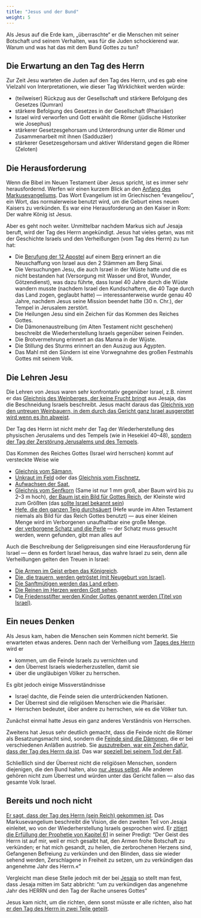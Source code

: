 ```yaml
---
title: "Jesus und der Bund"
weight: 5
---
```


Als Jesus auf die Erde kam, „überraschte“ er die Menschen mit seiner Botschaft und seinem Verhalten, was für die Juden schockierend war. Warum und was hat das mit dem Bund Gottes zu tun?

## Die Erwartung an den Tag des Herrn

<a name="f713"></a>
Zur Zeit Jesu warteten die Juden auf den Tag des Herrn, und es gab eine Vielzahl von Interpretationen, wie dieser Tag Wirklichkeit werden würde:

- (teilweiser) Rückzug aus der Gesellschaft und stärkere Befolgung des Gesetzes (Qumran)
- stärkere Befolgung des Gesetzes in der Gesellschaft (Pharisäer)
- Israel wird verworfen und Gott erwählt die Römer (jüdische Historiker wie Josephus)
- stärkerer Gesetzesgehorsam und Unterordnung unter die Römer und Zusammenarbeit mit ihnen (Sadduzäer)
- stärkerer Gesetzesgehorsam und aktiver Widerstand gegen die Römer (Zeloten)

## Die Herausforderung

<a name="c232"></a>
Wenn die Bibel im Neuen Testament über Jesus spricht, ist es immer sehr herausfordernd. Werfen wir einen kurzem Blick an den [Anfang des Markusevangeliums](https://biblehub.com/interlinear/mark/1-1.htm). Das Wort Evangelium ist im Griechischen “evangeliou”, ein Wort, das normalerweise benutzt wird, um die Geburt eines neuen Kaisers zu verkünden. Es war eine Herausforderung an den Kaiser in Rom: Der wahre König ist Jesus.

Aber es geht noch weiter. Unmittelbar nachdem Markus sich auf Jesaja beruft, wird der Tag des Herrn angekündigt. Jesus hat vieles getan, was mit der Geschichte Israels und den Verheißungen (vom Tag des Herrn) zu tun hat:

- Die [Berufung der 12 Apostel](https://www.bibleserver.com/SLT/Markus3%2C13-19) auf einem [Berg](https://www.bibleserver.com/SLT/Lukas6%2C12-13) erinnert an die Neuschaffung von Israel aus den 2 Stämmen am Berg Sinai.
- Die Versuchungen Jesu, die auch Israel in der Wüste hatte und die es nicht bestanden hat (Versorgung mit Wasser und Brot, Wunder, Götzendienst), was dazu führte, dass Israel 40 Jahre durch die Wüste wandern musste (nachdem Israel den Kundschaftern, die 40 Tage durch das Land zogen, geglaubt hatte) — interessanterweise wurde genau 40 Jahre, nachdem Jesus seine Mission beendet hatte (30 n. Chr.), der Tempel in Jerusalem zerstört.
- Die Heilungen Jesu sind ein Zeichen für das Kommen des Reiches Gottes.
- Die Dämonenaustreibung (im Alten Testament nicht geschehen) beschreibt die Wiederherstellung Israels gegenüber seinen Feinden.
- Die Brotvermehrung erinnert an das Manna in der Wüste.
- Die Stillung des Sturms erinnert an den Auszug aus Ägypten.
- Das Mahl mit den Sündern ist eine Vorwegnahme des großen Festmahls Gottes mit seinem Volk.

## Die Lehren Jesu

<a name="221c"></a>
Die Lehren von Jesus waren sehr konfrontativ gegenüber Israel, z.B. nimmt er das [Gleichnis des Weinberges, der keine Frucht bringt](https://www.bibleserver.com/SLT/Jesaja5%2C1-7) aus Jesaja, das die Beschneidung Israels beschreibt. Jesus macht daraus das [Gleichnis von den untreuen Weinbauern, in dem durch das Gericht ganz Israel ausgerottet wird wenn es ihn abweist](https://www.bibleserver.com/SLT/Matth%C3%A4us21%2C33-45).

Der Tag des Herrn ist nicht mehr der Tag der Wiederherstellung des physischen Jerusalems und des Tempels (wie in Hesekiel 40–48), [sondern der Tag der Zerstörung Jerusalems und des Tempels](https://www.bibleserver.com/SLT/Markus13).

Das Kommen des Reiches Gottes (Israel wird herrschen) kommt auf versteckte Weise wie

- [Gleichnis vom Sämann](https://www.bibleserver.com/SLT/Markus4%2C1-20),
- [Unkraut im Feld](https://www.bibleserver.com/SLT/Matth%C3%A4us13%2C24-30) oder das [Gleichnis vom Fischnetz](https://www.bibleserver.com/SLT/Matth%C3%A4us13%2C47-50),
- [Aufwachsen der Saat](https://www.bibleserver.com/SLT/Markus4%2C26-29),
- [Gleichnis vom Senfkorn](https://www.bibleserver.com/SLT/Markus4%2C30-32) (Same ist nur 1 mm groß, aber Baum wird bis zu 2–3 m hoch), [der Baum ist ein Bild für Gottes Reich](https://www.bibleserver.com/SLT/Hesekiel17), der Kleinste wird zum Größten (das [sollte Israel bekannt sein](https://www.bibleserver.com/SLT/5.Mose7%2C7))
- [Hefe, die den ganzen Teig durchsäuert](https://www.bibleserver.com/SLT/Matth%C3%A4us13%2C33) (Hefe wurde im Alten Testament niemals als Bild für das Reich Gottes benutzt) — aus einer kleinen Menge wird im Verborgenen unaufhaltbar eine große Menge.
- [der verborgene Schatz und die Perle](https://www.bibleserver.com/SLT/Matth%C3%A4us13%2C44-46) — der Schatz muss gesucht werden, wenn gefunden, gibt man alles auf

Auch die Beschreibung der Seligpreisungen sind eine Herausforderung für Israel — denn es fordert Israel heraus, das wahre Israel zu sein, denn alle Verheißungen gelten den Treuen in Israel:

- [Die Armen im Geist erben das Königreich](https://www.bibleserver.com/SLT/Matth%C3%A4us5%2C3).
- [Die, die trauern, werden getröstet (mit Neugeburt von Israel)](https://www.bibleserver.com/SLT/Matth%C3%A4us5%2C4).
- [Die Sanftmütigen werden das Land erben](https://www.bibleserver.com/SLT/Matth%C3%A4us5%2C5).
- [Die Reinen im Herzen werden Gott sehen](https://www.bibleserver.com/SLT/Matth%C3%A4us5%2C8).
- D[ie Friedensstifter werden Kinder Gottes genannt werden (Titel von Israel)](https://www.bibleserver.com/SLT/Matth%C3%A4us5%2C9).

## Ein neues Denken

<a name="3cee"></a>
Als Jesus kam, haben die Menschen sein Kommen nicht bemerkt. Sie erwarteten etwas anderes. Denn nach der Verheißung vom [Tages des Herrn](../../../../background/israel/expl/the-day-of-the-lord) wird er

- kommen, um die Feinde Israels zu vernichten und
- den Überrest Israels wiederherzustellen, damit sie
- über die ungläubigen Völker zu herrschen.

Es gibt jedoch einige Missverständnisse

- Israel dachte, die Feinde seien die unterdrückenden Nationen.
- Der Überrest sind die religiösen Menschen wie die Pharisäer.
- Herrschen bedeutet, über andere zu herrschen, wie es die Völker tun.

Zunächst einmal hatte Jesus ein ganz anderes Verständnis von Herrschen.

Zweitens hat Jesus sehr deutlich gemacht, dass die Feinde nicht die Römer als Besatzungsmacht sind, sondern die [Feinde sind die Dämonen](https://www.bibleserver.com/SLT/Markus3%2C22-27), die er bei verschiedenen Anläßen austrieb. Sie [auszutreiben, war ein Zeichen dafür, dass der Tag des Herrn da ist](https://www.bibleserver.com/SLT/Matth%C3%A4us12%2C28). Das war [speziell bei seinem Tod der Fall](https://www.bibleserver.com/SLT/Johannes12%2C31-33).

Schließlich sind der Überrest nicht die religiösen Menschen, sondern diejenigen, die den Bund halten, also [nur Jesus selbst](../../../../bible/daniel/expl/the-son-of-man-and-the-remnant). Alle anderen gehören nicht zum Überrest und würden unter das Gericht fallen — also das gesamte Volk Israel.

## Bereits und noch nicht

<a name="5788"></a>
[Er sagt, dass der Tag des Herrn (sein Reich) gekommen ist](https://www.bibleserver.com/SLT/Markus1%2C1-15). Das Markusevangelium beschreibt die Vision, die den zweiten Teil von Jesaja einleitet, wo von der Wiederherstellung Israels gesprochen wird. Er [zitiert die Erfüllung der Prophetie von Kapitel 61](https://www.bibleserver.com/SLT/Lukas4%2C16-21) in seiner Predigt: “Der Geist des Herrn ist auf mir, weil er mich gesalbt hat, den Armen frohe Botschaft zu verkünden; er hat mich gesandt, zu heilen, die zerbrochenen Herzens sind, Gefangenen Befreiung zu verkünden und den Blinden, dass sie wieder sehend werden, Zerschlagene in Freiheit zu setzen, um zu verkündigen das angenehme Jahr des Herrn.«”

Vergleicht man diese Stelle jedoch mit der bei [Jesaja](https://www.bibleserver.com/SLT/Jesaja61%2C1-2) so stellt man fest, dass Jesaja mitten im Satz abbricht: “um zu verkündigen das angenehme Jahr des HERRN und den Tag der Rache unseres Gottes”

Jesus kam nicht, um die richten, denn sonst müsste er alle richten, also hat [er den Tag des Herrn in zwei Teile geteilt](https://www.bibleserver.com/SLT/Matth%C3%A4us11%2C20-24).

